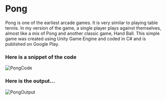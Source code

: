 # Pong
Pong is one of the earliest arcade games. It is very similar to playing table tennis. In my version of the game, a single player plays against themselves, almost like a mix of Pong and another classic game, Hand Ball. This simple game was created using Unity Game Engine and coded in C# and is published on Google Play. 

### Here is a snippet of the code 

![PongCode](https://itstaraking.github.io/Pong/PongCode.png)

### Here is the output...

![PongOutput](https://itstaraking.github.io/Pong/pong.gif)
